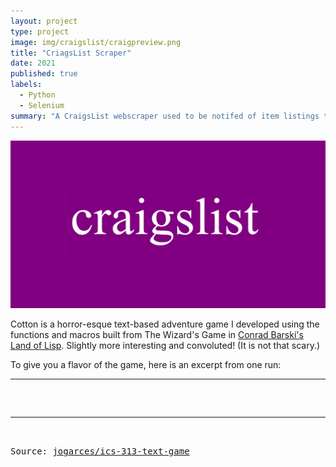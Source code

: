 ```yaml
---
layout: project
type: project
image: img/craigslist/craigpreview.png
title: "CriagsList Scraper"
date: 2021
published: true
labels:
  - Python
  - Selenium
summary: "A CraigsList webscraper used to be notifed of item listings that contain a keyword, are equal to or below a certain price, and within x miles of a given destination."
---
```


<img class="img-fluid" src="../img/craigslist/craigpreview.png">

Cotton is a horror-esque text-based adventure game I developed using the functions and macros built from The Wizard's Game in [Conrad Barski's Land of Lisp](http://landoflisp.com/). Slightly more interesting and convoluted! (It is not that scary.)

To give you a flavor of the game, here is an excerpt from one run:

<hr>

<pre>


<hr>

Source: <a href="https://github.com/jogarces/ics-313-text-game"><i class="large github icon "></i>jogarces/ics-313-text-game</a>
